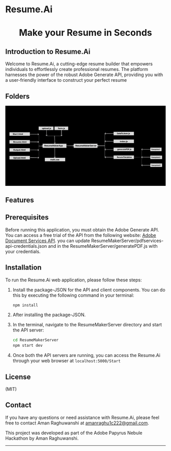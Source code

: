 # Resume.Ai
<h1 align="center">Make your Resume in Seconds </h1>


## Introduction to Resume.Ai

Welcome to Resume.Ai, a cutting-edge resume builder that empowers individuals to effortlessly create professional resumes. The platform harnesses the power of the robust Adobe Generate API, providing you with a user-friendly interface to construct your perfect resume 

## Folders

![folders](https://github.com/Aman-Raghuwanshi/Resume.Ai/blob/main/Layout/4cdb31d5-98c6-49bf-90cb-81e1ede58888%20(1).jpg)

## Features

## Prerequisites

Before running this application, you must obtain the Adobe Generate API. You can access a free trial of the API from the following website: [Adobe Document Services API](https://developer.adobe.com/document-services/apis/doc-generation/).
you can update ResumeMakerServer/pdfservices-api-credentials.json and in the ResumeMakerServer/generatePDF.js with your credentials.

## Installation

To run the Resume.Ai web application, please follow these steps:

1. Install the package-JSON for the API and client components. You can do this by executing the following command in your terminal:

   ```bash
   npm install
   ```

2. After installing the package-JSON.

4. In the terminal, navigate to the ResumeMakerServer directory and start the API server:

   ```bash
   cd ResumeMakerServer
   npm start dev
   ```

5. Once both the API servers are running, you can access the Resume.Ai through your web browser at ```localhost:5000/Start```




## License

(MIT)

## Contact

If you have any questions or need assistance with Resume.Ai, please feel free to contact Aman Raghuwanshi at amanraghu1c222@gmail.com.

This project was developed as part of the Adobe Papyrus Nebule Hackathon by Aman Raghuwanshi.

<hr>
